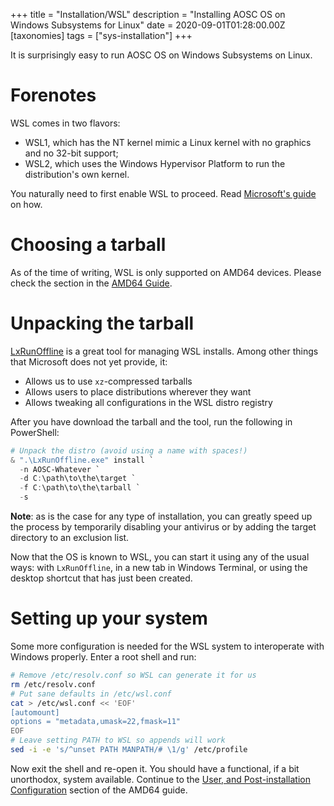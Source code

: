 +++
title = "Installation/WSL"
description = "Installing AOSC OS on Windows Subsystems for Linux"
date = 2020-09-01T01:28:00.00Z
[taxonomies]
tags = ["sys-installation"]
+++

It is surprisingly easy to run AOSC OS on Windows Subsystems on Linux.

# Forenotes

WSL comes in two flavors:

* WSL1, which has the NT kernel mimic a Linux kernel with no graphics and no 32-bit support;
* WSL2, which uses the Windows Hypervisor Platform to run the distribution's own kernel.

You naturally need to first enable WSL to proceed. Read [Microsoft's guide](https://docs.microsoft.com/en-us/windows/wsl/install-win10) on how.

# Choosing a tarball

As of the time of writing, WSL is only supported on AMD64 devices. Please check the section in the [AMD64 Guide](@/aosc-os/installation/amd64.md#choosing-a-tarball).

# Unpacking the tarball

[LxRunOffline](https://github.com/DDoSolitary/LxRunOffline) is a great tool for managing WSL installs. Among other things that Microsoft does not yet provide, it:

* Allows us to use `xz`-compressed tarballs
* Allows users to place distributions wherever they want
* Allows tweaking all configurations in the WSL distro registry

After you have download the tarball and the tool, run the following in PowerShell:

```powershell
# Unpack the distro (avoid using a name with spaces!)
& ".\LxRunOffline.exe" install `
  -n AOSC-Whatever `
  -d C:\path\to\the\target `
  -f C:\path\to\the\tarball `
  -s
```

**Note**: as is the case for any type of installation, you can greatly speed up the process by temporarily disabling your antivirus or by adding the target directory to an exclusion list.

Now that the OS is known to WSL, you can start it using any of the usual ways: with `LxRunOffline`, in a new tab in Windows Terminal, or using the desktop shortcut that has just been created.

# Setting up your system

Some more configuration is needed for the WSL system to interoperate with Windows properly. Enter a root shell and run:

```bash
# Remove /etc/resolv.conf so WSL can generate it for us
rm /etc/resolv.conf
# Put sane defaults in /etc/wsl.conf
cat > /etc/wsl.conf << 'EOF'
[automount]
options = "metadata,umask=22,fmask=11"
EOF
# Leave setting PATH to WSL so appends will work
sed -i -e 's/^unset PATH MANPATH/# \1/g' /etc/profile
```

Now exit the shell and re-open it. You should have a functional, if a bit unorthodox, system available. Continue to the [User, and Post-installation Configuration](@/aosc-os/installation/amd64.md#user-and-post-installation-configuration) section of the AMD64 guide.

